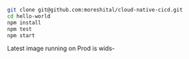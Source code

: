 
```sh
git clone git@github.com:moreshital/cloud-native-cicd.git
cd hello-world
npm install
npm test
npm start
```

Latest image running on Prod is wids-
